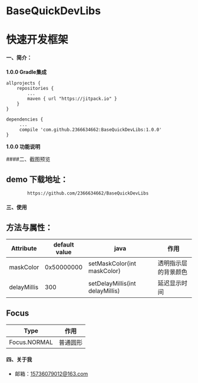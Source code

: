 # BaseQuickDevLibs
快速开发框架
===================

#### 一、简介：

**1.0.0 Gradle集成**

```
allprojects {
    repositories {
        ...
        maven { url "https://jitpack.io" }
    }
}
```

```
dependencies {
     ...
     compile 'com.github.2366634662:BaseQuickDevLibs:1.0.0'
}
```

**1.0.0 功能说明**

####二、截图预览



demo 下载地址：
----------
            https://github.com/2366634662/BaseQuickDevLibs


#### 三、使用

方法与属性：
------


|        Attribute       |      default value     |                 java                                         |   作用              |
|------------------------|------------------------|--------------------------------------------------------------|--------------------|
| maskColor              |   0x50000000           |  setMaskColor(int maskColor)                                |透明指示层的背景颜色     |
| delayMillis            |   300                  |  setDelayMillis(int delayMillis)                            |延迟显示时间           |

Focus
------
| Type | 作用 | 
|------------------------|-------------------------|
| Focus.NORMAL| 普通圆形| 






#### 四、关于我 
- 邮箱：15736079012@163.com
